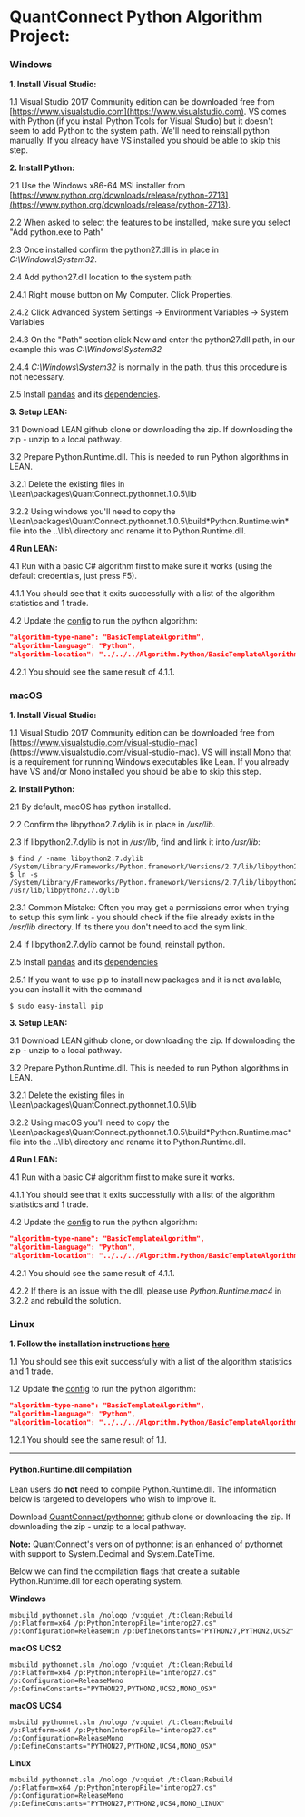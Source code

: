 QuantConnect Python Algorithm Project:
=============

### Windows
**1. Install Visual Studio:**

1.1 Visual Studio 2017 Community edition can be downloaded free from [https://www.visualstudio.com](https://www.visualstudio.com). VS comes with Python (if you install Python Tools for Visual Studio) but it doesn't seem to add Python to the system path. We'll need to reinstall python manually. If you already have VS installed you should be able to skip this step.

**2. Install Python:**

2.1 Use the Windows x86-64 MSI installer from [https://www.python.org/downloads/release/python-2713](https://www.python.org/downloads/release/python-2713).

2.2 When asked to select the features to be installed, make sure you select "Add python.exe to Path"

2.3 Once installed confirm the python27.dll is in place in *C:\Windows\System32*.

2.4 Add python27.dll location to the system path:
 
2.4.1 Right mouse button on My Computer. Click Properties.

2.4.2 Click Advanced System Settings -> Environment Variables -> System Variables

2.4.3 On the "Path" section click New and enter the python27.dll path, in our example this was *C:\Windows\System32*

2.4.4 *C:\Windows\System32* is normally in the path, thus this procedure is not necessary.

2.5 Install [pandas](https://pandas.pydata.org/) and its [dependencies](https://pandas.pydata.org/pandas-docs/stable/install.html#dependencies).

**3. Setup LEAN:**

3.1 Download LEAN github clone or downloading the zip. If downloading the zip - unzip to a local pathway.

3.2 Prepare Python.Runtime.dll. This is needed to run Python algorithms in LEAN.

3.2.1 Delete the existing files in \Lean\packages\QuantConnect.pythonnet.1.0.5\lib

3.2.2 Using windows you'll need to copy the \Lean\packages\QuantConnect.pythonnet.1.0.5\build\*Python.Runtime.win* file into the ..\lib\ directory and rename it to Python.Runtime.dll.

**4 Run LEAN:**

4.1 Run with a basic C# algorithm first to make sure it works (using the default credentials, just press F5).

4.1.1 You should see that it exits successfully with a list of the algorithm statistics and 1 trade.

4.2 Update the [config](https://github.com/QuantConnect/Lean/blob/master/Launcher/config.json) to run the python algorithm:

```json
"algorithm-type-name": "BasicTemplateAlgorithm",
"algorithm-language": "Python",
"algorithm-location": "../../../Algorithm.Python/BasicTemplateAlgorithm.py",
```

4.2.1 You should see the same result of 4.1.1. 


### macOS
**1. Install Visual Studio:**

1.1 Visual Studio 2017 Community edition can be downloaded free from [https://www.visualstudio.com/visual-studio-mac](https://www.visualstudio.com/visual-studio-mac). VS will install Mono that is a requirement for running Windows executables like Lean. If you already have VS and/or Mono installed you should be able to skip this step.

**2. Install Python:**

2.1 By default, macOS has python installed.

2.2 Confirm the libpython2.7.dylib is in place in */usr/lib*.

2.3 If libpython2.7.dylib is not in */usr/lib*, find and link it into */usr/lib*:
```
$ find / -name libpython2.7.dylib
/System/Library/Frameworks/Python.framework/Versions/2.7/lib/libpython2.7.dylib
$ ln -s /System/Library/Frameworks/Python.framework/Versions/2.7/lib/libpython2.7.dylib /usr/lib/libpython2.7.dylib
```

2.3.1 Common Mistake: Often you may get a permissions error when trying to setup this sym link - you should check if the file already exists in the */usr/lib* directory. If its there you don't need to add the sym link.

2.4 If libpython2.7.dylib cannot be found, reinstall python.

2.5 Install [pandas](https://pandas.pydata.org/) and its [dependencies](https://pandas.pydata.org/pandas-docs/stable/install.html#dependencies)

2.5.1 If you want to use pip to install new packages and it is not available, you can install it with the command
```
$ sudo easy-install pip
```

**3. Setup LEAN:**

3.1 Download LEAN github clone, or downloading the zip. If downloading the zip - unzip to a local pathway.

3.2 Prepare Python.Runtime.dll. This is needed to run Python algorithms in LEAN.

3.2.1 Delete the existing files in \Lean\packages\QuantConnect.pythonnet.1.0.5\lib

3.2.2 Using macOS you'll need to copy the \Lean\packages\QuantConnect.pythonnet.1.0.5\build\*Python.Runtime.mac* file into the ..\lib\ directory and rename it to Python.Runtime.dll.

**4 Run LEAN:**

4.1 Run with a basic C# algorithm first to make sure it works.

4.1.1 You should see that it exits successfully with a list of the algorithm statistics and 1 trade.

4.2 Update the [config](https://github.com/QuantConnect/Lean/blob/master/Launcher/config.json) to run the python algorithm:
```json
"algorithm-type-name": "BasicTemplateAlgorithm",
"algorithm-language": "Python",
"algorithm-location": "../../../Algorithm.Python/BasicTemplateAlgorithm.py",
```

4.2.1 You should see the same result of 4.1.1.

4.2.2 If there is an issue with the dll, please use *Python.Runtime.mac4* in 3.2.2 and rebuild the solution. 


### Linux
**1. Follow the installation instructions [here](https://github.com/QuantConnect/Lean#linux-debian-ubuntu)**

1.1 You should see this exit successfully with a list of the algorithm statistics and 1 trade.

1.2 Update the [config](https://github.com/QuantConnect/Lean/blob/master/Launcher/config.json) to run the python algorithm:
```json
"algorithm-type-name": "BasicTemplateAlgorithm",
"algorithm-language": "Python",
"algorithm-location": "../../../Algorithm.Python/BasicTemplateAlgorithm.py",
```
1.2.1 You should see the same result of 1.1.

___
#### Python.Runtime.dll compilation
Lean users do **not** need to compile Python.Runtime.dll. The information below is targeted to developers who wish to improve it. 

Download [QuantConnect/pythonnet](https://github.com/QuantConnect/pythonnet/) github clone or downloading the zip. If downloading the zip - unzip to a local pathway.

**Note:** QuantConnect's version of pythonnet is an enhanced of [pythonnet](https://github.com/pythonnet/pythonnet) with support to System.Decimal and System.DateTime.

Below we can find the compilation flags that create a suitable Python.Runtime.dll for each operating system.

**Windows**
```
msbuild pythonnet.sln /nologo /v:quiet /t:Clean;Rebuild /p:Platform=x64 /p:PythonInteropFile="interop27.cs" /p:Configuration=ReleaseWin /p:DefineConstants="PYTHON27,PYTHON2,UCS2"
```

**macOS UCS2**
```
msbuild pythonnet.sln /nologo /v:quiet /t:Clean;Rebuild /p:Platform=x64 /p:PythonInteropFile="interop27.cs" /p:Configuration=ReleaseMono /p:DefineConstants="PYTHON27,PYTHON2,UCS2,MONO_OSX"
```

**macOS UCS4**
```
msbuild pythonnet.sln /nologo /v:quiet /t:Clean;Rebuild /p:Platform=x64 /p:PythonInteropFile="interop27.cs" /p:Configuration=ReleaseMono /p:DefineConstants="PYTHON27,PYTHON2,UCS4,MONO_OSX"
```


**Linux**
```
msbuild pythonnet.sln /nologo /v:quiet /t:Clean;Rebuild /p:Platform=x64 /p:PythonInteropFile="interop27.cs" /p:Configuration=ReleaseMono /p:DefineConstants="PYTHON27,PYTHON2,UCS4,MONO_LINUX"
```
